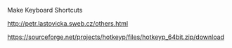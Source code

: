 Make Keyboard Shortcuts

http://petr.lastovicka.sweb.cz/others.html

https://sourceforge.net/projects/hotkeyp/files/hotkeyp_64bit.zip/download